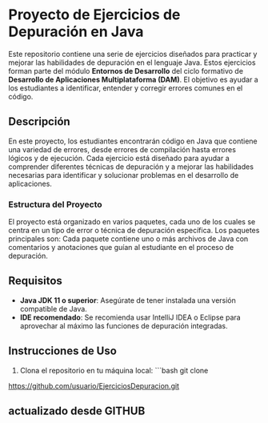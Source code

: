 # Proyecto de Ejercicios de Depuración en Java 

Este repositorio contiene una serie de ejercicios diseñados para practicar y mejorar las habilidades de depuración en el lenguaje Java. Estos ejercicios forman parte del módulo **Entornos de Desarrollo** del ciclo formativo de **Desarrollo de Aplicaciones Multiplataforma (DAM)**. El objetivo es ayudar a los estudiantes a identificar, entender y corregir errores comunes en el código. 
## Descripción 
En este proyecto, los estudiantes encontrarán código en Java que contiene una variedad de errores, desde errores de compilación hasta errores lógicos y de ejecución. Cada ejercicio está diseñado para ayudar a comprender diferentes técnicas de depuración y a mejorar las habilidades necesarias para identificar y solucionar problemas en el desarrollo de aplicaciones. 
### Estructura del Proyecto 
El proyecto está organizado en varios paquetes, cada uno de los cuales se centra en un tipo de error o técnica de depuración específica. Los paquetes principales son: Cada paquete contiene uno o más archivos de Java con comentarios y anotaciones que guían al estudiante en el proceso de depuración. 
## Requisitos 
- **Java JDK 11 o superior**: Asegúrate de tener instalada una versión compatible de Java. 
- **IDE recomendado**: Se recomienda usar IntelliJ IDEA o Eclipse para aprovechar al máximo las funciones de depuración integradas. 
## Instrucciones de Uso 
1. Clona el repositorio en tu máquina local: ```bash git clone 

https://github.com/usuario/EjerciciosDepuracion.git
## actualizado desde GITHUB
